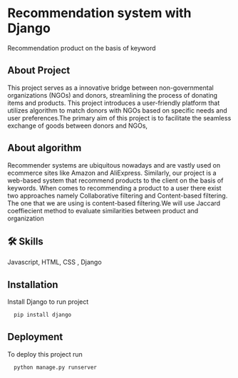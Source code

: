 
# Recommendation system with Django
Recommendation product on the basis of keyword


## About Project

This project serves as a innovative bridge between non-governmental organizations (NGOs) and donors, streamlining the process of donating
items and products. This project introduces a user-friendly platform that utilizes
algorithm to match donors with NGOs based on specific needs and user preferences.The primary aim of this project is to facilitate the
seamless exchange of goods between donors and NGOs,

## About algorithm

Recommender systems are ubiquitous nowadays and are vastly used on ecommerce sites like Amazon and AliExpress. Similarly, our project is a web-based system that recommend products to the client on the basis of keywords. When comes to recommending a product to a user there exist two approaches namely Collaborative filtering and Content-based filtering. The one that we are using is content-based filtering.We will use Jaccard coeffiecient method to evaluate similarities between product and organization
## 🛠 Skills
Javascript, HTML, CSS , Django


## Installation

Install Django to run project

```bash
  pip install django 
```
 
## Deployment

To deploy this project run

```bash
  python manage.py runserver
```

